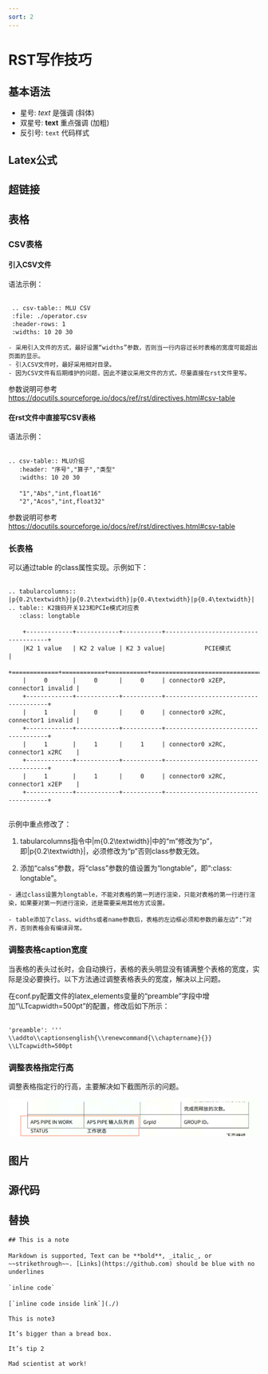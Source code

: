 ```yaml
---
sort: 2
---
```


# RST写作技巧

## 基本语法

- 星号: *text* 是强调 (斜体)
- 双星号: **text** 重点强调 (加粗)
- 反引号: ``text`` 代码样式

## Latex公式

## 超链接

## 表格

### CSV表格

#### 引入CSV文件

语法示例：

```

 .. csv-table:: MLU CSV
 :file: ./operator.csv
 :header-rows: 1
 :widths: 10 20 30

```
```note
- 采用引入文件的方式，最好设置“widths”参数，否则当一行内容过长时表格的宽度可能超出页面的显示。
- 引入CSV文件时，最好采用相对目录。
- 因为CSV文件有后期维护的问题，因此不建议采用文件的方式，尽量直接在rst文件里写。
```

参数说明可参考 <https://docutils.sourceforge.io/docs/ref/rst/directives.html#csv-table>

#### 在rst文件中直接写CSV表格

语法示例：

```

.. csv-table:: MLU介绍
   :header: "序号","算子","类型"
   :widths: 10 20 30
 
   "1","Abs","int,float16"
   "2","Acos","int,float32"

```

参数说明可参考 <https://docutils.sourceforge.io/docs/ref/rst/directives.html#csv-table>

### 长表格

可以通过table 的class属性实现。示例如下：

```

.. tabularcolumns:: |p{0.2\textwidth}|p{0.2\textwidth}|p{0.4\textwidth}|p{0.4\textwidth}|
.. table:: K2拨码开关123和PCIe模式对应表
   :class: longtable
 
    +-------------+------------+-----------+-------------------------------------+
    |K2 1 value   | K2 2 value | K2 3 value|           PCIE模式                  |
    +=============+============+===========+=====================================+
    |     0       |     0      |     0     | connector0 x2EP, connector1 invalid |
    +-------------+------------+-----------+-------------------------------------+
    |     1       |     0      |     0     | connector0 x2RC, connector1 invalid |
    +-------------+------------+-----------+-------------------------------------+
    |     1       |     1      |     1     | connector0 x2RC, connector1 x2RC    |
    +-------------+------------+-----------+-------------------------------------+
    |     1       |     1      |     0     | connector0 x2RC, connector1 x2EP    |
    +-------------+------------+-----------+-------------------------------------+
	
```

示例中重点修改了：

1. tabularcolumns指令中|m{0.2\textwidth}|中的“m”修改为“p”，即|p{0.2\textwidth}|，必须修改为“p”否则class参数无效。

2. 添加“calss”参数，将“class”参数的值设置为“longtable”，即“:class: longtable”。

```warning
- 通过class设置为longtable，不能对表格的第一列进行渲染，只能对表格的第一行进行渲染，如果要对第一列进行渲染，还是需要采用其他方式设置。

- table添加了class、widths或者name参数后，表格的左边框必须和参数的最左边“:”对齐，否则表格会有编译异常。
```

### 调整表格caption宽度

当表格的表头过长时，会自动换行，表格的表头明显没有铺满整个表格的宽度，实际是没必要换行。以下方法通过调整表格表头的宽度，解决以上问题。

在conf.py配置文件的latex_elements变量的“preamble”字段中增加“\\LTcapwidth=500pt”的配置，修改后如下所示：


```

'preamble': '''
\\addto\\captionsenglish{\\renewcommand{\\chaptername}{}}
\\LTcapwidth=500pt

```

### 调整表格指定行高

调整表格指定行的行高，主要解决如下截图所示的问题。

![](./table.png)


## 图片

## 源代码

## 替换


```note
## This is a note

Markdown is supported, Text can be **bold**, _italic_, or ~~strikethrough~~. [Links](https://github.com) should be blue with no underlines

`inline code`

[`inline code inside link`](./)
```



```note
This is note3
```

```tip
It’s bigger than a bread box.
```

```tip
It’s tip 2
```



```danger
Mad scientist at work!
```
